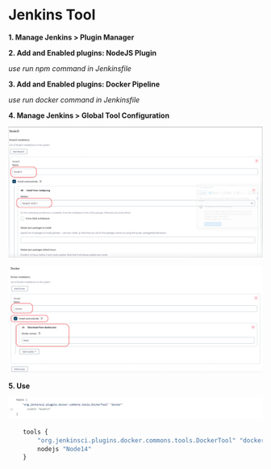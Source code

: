 # Jenkins Tool

**1. Manage Jenkins > Plugin Manager**

**2. Add and Enabled plugins: NodeJS Plugin**

*use run npm command in Jenkinsfile*

**3. Add and Enabled plugins: Docker Pipeline**

*use run docker command in Jenkinsfile*

**4. Manage Jenkins > Global Tool Configuration**

![Nodejs](/assets/Nodejs-jenkins.PNG "Nodejs")

![Docker](/assets/docker-jenkins.PNG "Docker")

**5. Use**

![Nodejs](/assets/use-in-jenkinsfile.PNG "Nodejs")

```js
    tools {
        "org.jenkinsci.plugins.docker.commons.tools.DockerTool" "docker"
        nodejs "Node14"
    }
```
